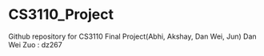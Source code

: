 # CS3110_Project
Github repository for CS3110 Final Project(Abhi, Akshay, Dan Wei, Jun)
Dan Wei Zuo : dz267
